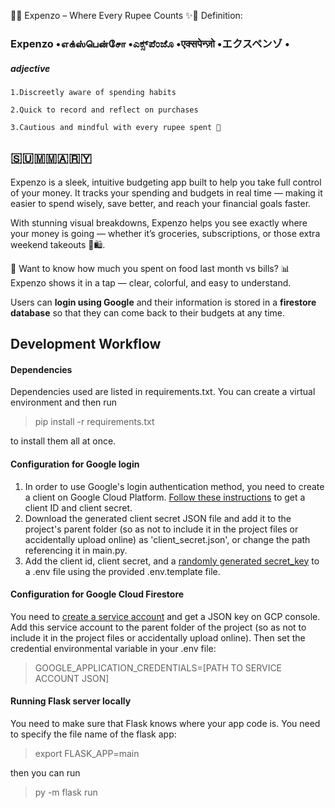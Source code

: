 💸✨ Expenzo – Where Every Rupee Counts ✨💸
Definition:
### Expenzo •எக்ஸ்பென்சோ •ಎಕ್ಸ್‌ಪೆಂಜೊ •एक्सपेन्ज़ो •エクスペンゾ •
##### adjective
    1.Discreetly aware of spending habits

    2.Quick to record and reflect on purchases

    3.Cautious and mindful with every rupee spent 💸
         


## 🇸​🇺​🇲​🇲​🇦​🇷​🇾​
Expenzo is a sleek, intuitive budgeting app built to help you take full control of your money. It tracks your spending and budgets in real time — making it easier to spend wisely, save better, and reach your financial goals faster.

With stunning visual breakdowns, Expenzo helps you see exactly where your money is going — whether it’s groceries, subscriptions, or those extra weekend takeouts 🍔🛍️.

🎯 Want to know how much you spent on food last month vs bills?
📊 Expenzo shows it in a tap — clear, colorful, and easy to understand.

Users can **login using Google** and their information is stored in a **firestore database** so that they can come back to their budgets at any time.

## Development Workflow
#### Dependencies
Dependencies used are listed in requirements.txt. You can create a virtual environment and then run 

> pip install -r requirements.txt

to install them all at once.

#### Configuration for Google login
1. In order to use Google's login authentication method, you need to create a client on Google Cloud Platform. [Follow these instructions](https://developers.google.com/identity/gsi/web/guides/get-google-api-clientid) to get a client ID and client secret. 
2. Download the generated client secret JSON file and add it to the project's parent folder (so as not to include it in the project files or accidentally upload online) as 'client_secret.json', or change the path referencing it in main.py.
3. Add the client id, client secret, and a [randomly generated secret_key](https://pyquestions.com/where-do-i-get-a-secret-key-for-flask) to a .env file using the provided .env.template file. 

#### Configuration for Google Cloud Firestore
You need to [create a service account](https://cloud.google.com/compute/docs/access/create-enable-service-accounts-for-instances) and get a JSON key on GCP console. Add this service account to the parent folder of the project (so as not to include it in the project files or accidentally upload online). Then set the credential environmental variable in your .env file:

> GOOGLE_APPLICATION_CREDENTIALS=[PATH TO SERVICE ACCOUNT JSON]

#### Running Flask server locally
You need to make sure that Flask knows where your app code is. You need to specify the file name of the flask app:

> export FLASK_APP=main

then you can run

> py -m flask run